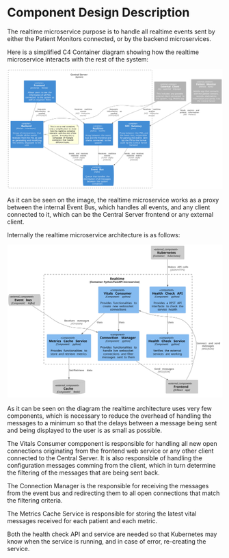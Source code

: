 # Component Design Description

The realtime microservice purpose is to handle all realtime events sent by either the Patient Monitors connected, or by the backend microservices.

Here is a simplified C4 Container diagram showing how the realtime microservice interacts with the rest of the system:

![C4 Realtime - Container simplified](<../images/C4_diagram/C4 Realtime - Container diagram symplification.svg>)

As it can be seen on the image, the realtime microservice works as a proxy between the internal Event Bus, which handles all events, and any client connected to it, which can be the Central Server frontend or any external client. 

Internally the realtime microservice architecture is as follows:

![C4 Realtime - Component](<../images/C4_diagram/C3 Realtime.svg>)

As it can be seen on the diagram the realtime architecture uses very few components, which is necessary to reduce the overhead of handling the messages to a minimum so that the delays between a message being sent and being displayed to the user is as small as possible. 

The Vitals Consumer compponent is responsible for handling all new open connections originating from the frontend web service or any other client connected to the Central Server. It is also responsible of handling the configuration messages comming from the client, which in turn determine the filtering of the messages that are being sent back.

The Connection Manager is the responsible for receiving the messages from the event bus and redirecting them to all open connections that match the filtering criteria.

The Metrics Cache Service is responsible for storing the latest vital messages received for each patient and each metric.

Both the health check API and service are needed so that Kubernetes may know when the service is running, and in case of error, re-creating the service.